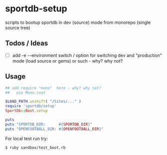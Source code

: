 # sportdb-setup

scripts to bootup sportdb in dev (source) mode from monorepo (single source tree)


## Todos / Ideas

- [ ] add -e --environment switch / option
      for switching dev and "production" mode (load source or gems) or such - why? why not?



## Usage

``` ruby
## add require "mono"  here - why? why not?
##   use Mono.root

$LOAD_PATH.unshift( "/Sites/..." )
require 'sportdb/setup'
SportDb::Boot.setup

puts
puts "SPORTDB_DIR:      #{SPORTDB_DIR}"
puts "OPENFOOTBALL_DIR: #{OPENFOOTBALL_DIR}"
```

For local test run try:

```
$ ruby sandbox/test_boot.rb
```


